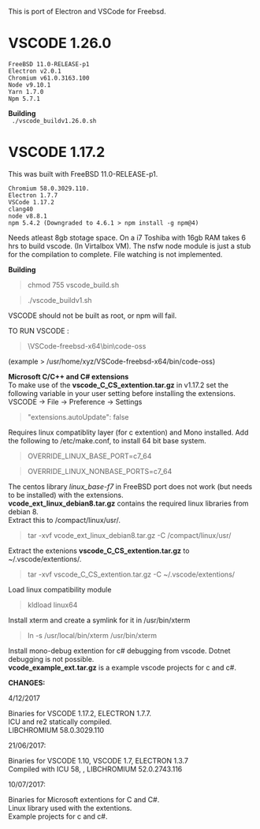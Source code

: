 This is port of Electron and VSCode for Freebsd.  
# VSCODE 1.26.0
```
FreeBSD 11.0-RELEASE-p1  
Electron v2.0.1  
Chromium v61.0.3163.100 
Node v9.10.1  
Yarn 1.7.0
Npm 5.7.1
```
**Building**  
` ./vscode_buildv1.26.0.sh`

# VSCODE 1.17.2
This was built with FreeBSD 11.0-RELEASE-p1. 

    Chromium 58.0.3029.110.  
    Electron 1.7.7  
    VSCode 1.17.2    
	clang40  
	node v8.8.1
	npm 5.4.2 (Downgraded to 4.6.1 > npm install -g npm@4)

Needs atleast 8gb stotage space. On a i7 Toshiba with 16gb RAM takes 6 hrs to build vscode. (In Virtalbox VM). The nsfw node module is just a stub for the compilation to complete. File watching is not implemented. 

**Building**
>chmod 755 vscode_build.sh

>./vscode_buildv1.sh

VSCODE should not be built as root, or npm will fail.


TO RUN VSCODE :
> \VSCode-freebsd-x64\bin\code-oss 

(example > /usr/home/xyz/VSCode-freebsd-x64/bin/code-oss)


**Microsoft C/C++ and C# extensions**  
To make use of the **vscode_C_CS_extention.tar.gz** in v1.17.2 set the following variable in your user setting before installing the extensions.  
VSCODE -> File -> Preference -> Settings
>"extensions.autoUpdate": false

Requires  linux compatiblity layer (for c extention) and Mono installed. 
Add the following to /etc/make.conf, to install 64 bit base system.
>OVERRIDE_LINUX_BASE_PORT=c7_64

>OVERRIDE_LINUX_NONBASE_PORTS=c7_64

The centos library *linux_base-f7* in FreeBSD port does not work (but needs to be installed) with the extensions.  
**vcode_ext_linux_debian8.tar.gz** contains the required linux libraries from debian 8.    
Extract this to /compact/linux/usr/.  
>tar -xvf vcode_ext_linux_debian8.tar.gz -C /compact/linux/usr/

Extract the extenions **vscode_C_CS_extention.tar.gz** to ~/.vscode/extentions/.   
>tar -xvf vscode_C_CS_extention.tar.gz -C ~/.vscode/extentions/  

Load linux compatibility module
> kldload linux64

Install xterm and create a symlink for it in /usr/bin/xterm
> ln -s /usr/local/bin/xterm /usr/bin/xterm 

Install mono-debug extention for c# debugging from vscode. Dotnet debugging is not possible.  
**vcode_example_ext.tar.gz** is a example vscode projects for c and c#.

**CHANGES:**

4/12/2017

Binaries for VSCODE 1.17.2, ELECTRON 1.7.7.  
ICU and re2 statically compiled.   
LIBCHROMIUM 58.0.3029.110

21/06/2017:

Binaries for VSCODE 1.10, VSCODE 1.7, ELECTRON 1.3.7  
Compiled with ICU 58, , LIBCHROMIUM 52.0.2743.116

10/07/2017:

Binaries for Microsoft extentions for C and C#.  
Linux library used with the extentions.  
Example projects for c and c#.
